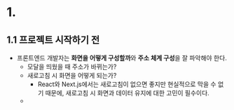 # 1.
## 1.1 프로젝트 시작하기 전
- 프론트엔드 개발자는 **화면을 어떻게 구성할까**와 **주소 체계 구성**을 잘 파악해야 한다.
	- 모달을 띄웠을 때 주소가 바뀌는가?
	- 새로고침 시 화면을 어떻게 되는가?
		- React와 Next.js에서는 새로고침이 없으면 좋지만 현실적으로 막을 수 없기 때문에, 새로고침 시 화면과 데이터 유지에 대한 고민이 필수이다.
	- 